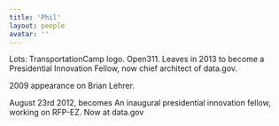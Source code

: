 ```yaml
---
title: 'Phil'
layout: people
avatar: ''
---
```


Lots: TransportationCamp logo. Open311. Leaves in 2013 to become a Presidential Innovation Fellow, now chief architect of data.gov.

2009 appearance on Brian Lehrer.


August 23rd 2012, becomes An inaugural presidential innovation fellow, working on RFP-EZ. Now at data.gov